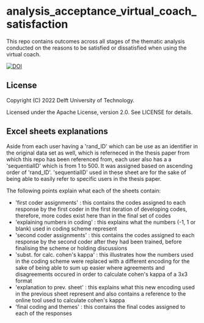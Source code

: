 # analysis_acceptance_virtual_coach_satisfaction
This repo contains outcomes across all stages of the thematic analysis conducted on the reasons to be satisfied or dissatisfied when using the virtual coach.

[![DOI](https://zenodo.org/badge/499936071.svg)](https://zenodo.org/badge/latestdoi/499936071)

## License

Copyright (C) 2022 Delft University of Technology.

Licensed under the Apache License, version 2.0. See LICENSE for details. 

## Excel sheets explanations
Aside from each user having a 'rand_ID' which can be use as an identifier in the original data set as well, which is referneced in the thesis paper from which this repo has been referenced from, each user also has a a 'sequentialID' which is from 1 to 500. It was assigned based on ascending order of 'rand_ID'. 'sequentialID' used in these sheet are for the sake of being able to easily refer to specific users in the thesis paper.

The following points explain what each of the sheets contain:

* 'first coder assignments' : this contains the codes assigned to each response by the first coder in the first iteration of developing codes, therefore, more codes exist here than in the final set of codes
* 'explaining numbers in coding' : this explains what the numbers (-1, 1 or blank) used in coding scheme represent
* 'second coder assignments' : this contains the codes assigned to each response by the second coder after they had been trained, before finalising the scheme or holding discussions
* 'subst. for calc. cohen's kappa' : this illustrates how the numbers used in the coding scheme were replaced with a different encoding for the sake of being able to sum up easier where agreements and disagreements occured in order to calculate cohen's kappa of a 3x3 format
* 'explanation to prev. sheet' : this explains what this new encoding used in the previous sheet represent and also contains a reference to the online tool used to calculate cohen's kappa
* 'final coding and themes' : this contains the final codes assigned to each of the responses
